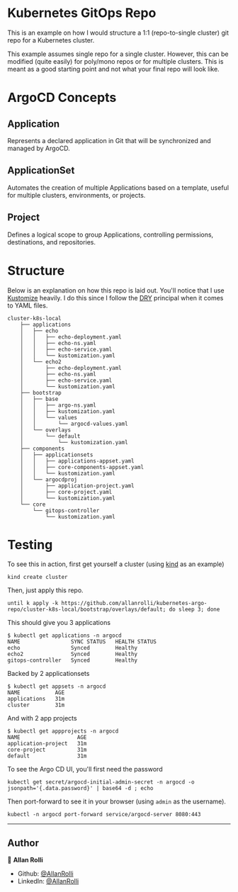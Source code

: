# Kubernetes GitOps Repo

This is an example on how I would structure a 1:1 (repo-to-single cluster)
git repo for a Kubernetes cluster.

This example assumes single repo for a single cluster. However, this can be modified (quite
easily) for poly/mono repos or for multiple clusters. This is meant as
a good starting point and not what your final repo will look like.

# ArgoCD Concepts

## Application
Represents a declared application in Git that will be synchronized and managed by ArgoCD.

## ApplicationSet
Automates the creation of multiple Applications based on a template, useful for multiple clusters, environments, or projects.

## Project
Defines a logical scope to group Applications, controlling permissions, destinations, and repositories.

# Structure

Below is an explanation on how this repo is laid out. You'll notice
that I use [Kustomize](https://kustomize.io/) heavily. I do this since I
follow the [DRY](https://en.wikipedia.org/wiki/Don%27t_repeat_yourself)
principal when it comes to YAML files.

```shell
cluster-k8s-local
    ├── applications
    │   ├── echo
    │   │   ├── echo-deployment.yaml
    │   │   ├── echo-ns.yaml
    │   │   ├── echo-service.yaml
    │   │   └── kustomization.yaml
    │   └── echo2
    │       ├── echo-deployment.yaml
    │       ├── echo-ns.yaml
    │       ├── echo-service.yaml
    │       └── kustomization.yaml
    ├── bootstrap
    │   ├── base
    │   │   ├── argo-ns.yaml
    │   │   ├── kustomization.yaml
    │   │   └── values
    │   │       └── argocd-values.yaml
    │   └── overlays
    │       └── default
    │           └── kustomization.yaml
    ├── components
    │   ├── applicationsets
    │   │   ├── applications-appset.yaml
    │   │   ├── core-components-appset.yaml
    │   │   └── kustomization.yaml
    │   └── argocdproj
    │       ├── application-project.yaml
    │       ├── core-project.yaml
    │       └── kustomization.yaml
    └── core
        └── gitops-controller
            └── kustomization.yaml
```

# Testing

To see this in action, first get yourself a cluster (using [kind](kind.sigs.k8s.io/) as an example)

```shell
kind create cluster
```

Then, just apply this repo.

```shell
until k apply -k https://github.com/allanrolli/kubernetes-argo-repo/cluster-k8s-local/bootstrap/overlays/default; do sleep 3; done
```

This should give you 3 applications

```shell
$ kubectl get applications -n argocd
NAME                SYNC STATUS   HEALTH STATUS
echo                Synced        Healthy
echo2               Synced        Healthy
gitops-controller   Synced        Healthy
```

Backed by 2 applicationsets

```shell
$ kubectl get appsets -n argocd
NAME           AGE
applications   31m
cluster        31m
```

And with 2 app projects
```shell
$ kubectl get appprojects -n argocd
NAME                  AGE
application-project   31m
core-project          31m
default               31m
```



To see the Argo CD UI, you'll first need the password

```shell
kubectl get secret/argocd-initial-admin-secret -n argocd -o jsonpath='{.data.password}' | base64 -d ; echo
```

Then port-forward to see it in your browser (using `admin` as the username).

```shell
kubectl -n argocd port-forward service/argocd-server 8080:443
```

---
## Author

👤 **Allan Rolli**

- Github: [@AllanRolli](https://github.com/allanrolli)
- LinkedIn: [@AllanRolli](https://www.linkedin.com/in/allan-rolli/)